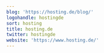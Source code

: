 ```yaml
---
blog: 'https://hosting.de/blog/'
logohandle: hostingde
sort: hosting
title: hosting.de
twitter: hostingde
website: 'https://www.hosting.de/'
---
```

